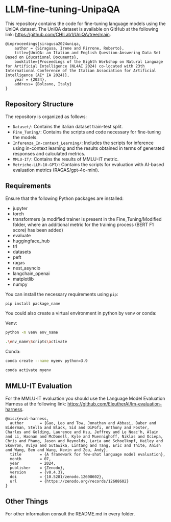 # LLM-fine-tuning-UnipaQA

This repository contains the code for fine-tuning language models using the UniQA dataset. The UniQA dataset is available on GitHub at the following link: https://github.com/CHILab1/UniQA/tree/main.

```
@inproceedings{siragusa2024uniqa,
	author = {Siragusa, Irene and Pirrone, Roberto},
	title={UniQA: an Italian and English Question-Answering Data Set Based on Educational Documents},
	booktitle={Proceedings of the Eighth Workshop on Natural Language for Artificial Intelligence (NL4AI 2024) co-located with 23th International Conference of the Italian Association for Artificial Intelligence (AI* IA 2024)},
	year = {2024},
	address= {Bolzano, Italy}
}
```

## Repository Structure

The repository is organized as follows:

- `Dataset/`: Contains the italian dataset train-test split.
- `Fine_Tuning/`: Contains the scripts and code necessary for fine-tuning the models.
- `Inferenza_In-context_Learning/`: Includes the scripts for inference using in-context learning and the results obtained in terms of generated responses and calculated metrics.
- `MMLU-IT/`: Contains the results of MMLU-IT metric.
- `Metriche-LLM-10-GPT/`: Contains the scripts for evaluation with AI-based evaluation metrics (RAGAS/gpt-4o-mini).

## Requirements

Ensure that the following Python packages are installed:

- jupyter
- torch
- transformers (a modified trainer is present in the Fine_Tuning/Modified folder, where an additional metric for the training process (BERT F1 score) has been added)
- evaluate
- huggingface_hub
- trl
- datasets
- peft
- ragas
- nest_asyncio
- langchain_openai
- matplotlib
- numpy

You can install the necessary requirements using `pip`:

```bash
pip install package_name
```

You could also create a virtual environment in python by venv or conda:

Venv:
```bash
python -m venv env_name

.\env_name\Scripts\activate
```

Conda:
```bash
conda create --name myenv python=3.9

conda activate myenv
```

## MMLU-IT Evaluation

For the MMLU-IT evaluation you should use the Language Model Evaluation Harness at the following link: https://github.com/EleutherAI/lm-evaluation-harness.

```
@misc{eval-harness,
  author       = {Gao, Leo and Tow, Jonathan and Abbasi, Baber and Biderman, Stella and Black, Sid and DiPofi, Anthony and Foster, Charles and Golding, Laurence and Hsu, Jeffrey and Le Noac'h, Alain and Li, Haonan and McDonell, Kyle and Muennighoff, Niklas and Ociepa, Chris and Phang, Jason and Reynolds, Laria and Schoelkopf, Hailey and Skowron, Aviya and Sutawika, Lintang and Tang, Eric and Thite, Anish and Wang, Ben and Wang, Kevin and Zou, Andy},
  title        = {A framework for few-shot language model evaluation},
  month        = 07,
  year         = 2024,
  publisher    = {Zenodo},
  version      = {v0.4.3},
  doi          = {10.5281/zenodo.12608602},
  url          = {https://zenodo.org/records/12608602}
}
```

## Other Things

For other information consult the README.md in every folder.
